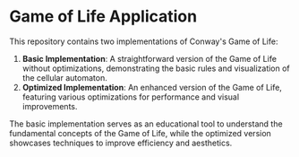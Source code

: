# Game of Life Application

This repository contains two implementations of Conway's Game of Life:

1. **Basic Implementation**: A straightforward version of the Game of Life without optimizations, demonstrating the basic rules and visualization of the cellular automaton.
2. **Optimized Implementation**: An enhanced version of the Game of Life, featuring various optimizations for performance and visual improvements.

The basic implementation serves as an educational tool to understand the fundamental concepts of the Game of Life, while the optimized version showcases techniques to improve efficiency and aesthetics.
